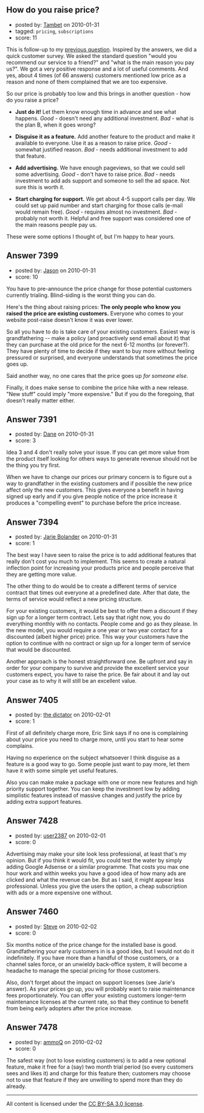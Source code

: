 ## How do you raise price?

- posted by: [Tambet](https://stackexchange.com/users/-1/788-tambet) on 2010-01-31
- tagged: `pricing`, `subscriptions`
- score: 11

This is follow-up to my [previous question][1]. Inspired by the answers, we did a quick customer survey. We asked the standard question "would you recommend our service to a friend?" and "what is the main reason you pay us?". We got a very positive response and a lot of useful comments. And yes, about 4 times (of 66 answers) customers mentioned low price as a reason and none of them complained that we are too expensive.

So our price is probably too low and this brings in another question - how do you raise a price? 

 * **Just do it!** Let them know enough time in advance and see what happens. *Good* - doesn't need any additional investment. *Bad* - what is the plan B, when it goes wrong?

 * **Disguise it as a feature.** Add another feature to the product and make it available to everyone. Use it as a reason to raise price. *Good* - somewhat justified reason. *Bad* - needs additional investment to add that feature.

 * **Add advertising.** We have enough pageviews, so that we could sell some advertising. *Good* - don't have to raise price. *Bad* - needs investment to add ads support and someone to sell the ad space. Not sure this is worth it.

 * **Start charging for support.** We get about 4-5 support calls per day. We could set up paid number and start charging for those calls (e-mail would remain free). *Good* - requires almost no investment. *Bad* - probably not worth it. Helpful and free support was considered one of the main reasons people pay us.

These were some options I thought of, but I'm happy to hear yours.

  [1]: http://answers.onstartups.com/questions/7198/what-to-do-with-a-startup-that-is-not-thriving-but-is-not-complete-failure-eith


## Answer 7399

- posted by: [Jason](https://stackexchange.com/users/-1/2-jason) on 2010-01-31
- score: 10

You have to pre-announce the price change for those potential customers currently trialing.  Blind-siding is the worst thing you can do.

Here's the thing about raising prices: **The only people who know you raised the price are existing customers.**  Everyone who comes to your website post-raise doesn't know it was ever lower.

So all you have to do is take care of your existing customers.  Easiest way is grandfathering -- make a policy (and proactively send email about it) that they can purchase at the old price for the next 6-12 months (or forever?).  They have plenty of time to decide if they want to buy more without feeling pressured or surprised, and everyone understands that sometimes the price goes up.

Said another way, no one cares that the price goes up *for someone else*.

Finally, it does make sense to combine the price hike with a new release.  "New stuff" could imply "more expensive."  But if you do the foregoing, that doesn't really matter either.


## Answer 7391

- posted by: [Dane](https://stackexchange.com/users/-1/1441-dane) on 2010-01-31
- score: 3

Idea 3 and 4 don't really solve your issue.  If you can get more value from the product itself looking for others ways to generate revenue should not be the thing you try first.

When we have to change our prices our primary concern is to figure out a way to grandfather in the existing customers and if possible the new price affect only the new customers.  This gives everyone a benefit in having signed up early and if you give people notice of the price increase it produces a "compelling event" to purchase before the price increase.


## Answer 7394

- posted by: [Jarie Bolander](https://stackexchange.com/users/-1/585-jarie-bolander) on 2010-01-31
- score: 1

The best way I have seen to raise the price is to add additional features that really don't cost you much to implement. This seems to create a natural inflection point for increasing your products price and people perceive that they are getting more value.

The other thing to do would be to create a different terms of service contract that times out everyone at a predefined date. After that date, the terms of service would reflect a new pricing structure.

For your existing customers, it would be best to offer them a discount if they sign up for a longer term contract. Lets say that right now, you do everything monthly with no contacts. People come and go as they please. In the new model, you would require a one year or two year contact for a discounted (albeit higher price) price. This way your customers have the option to continue with no contract or sign up for a longer term of service that would be discounted.

Another approach is the honest straightforward one. Be upfront and say in order for your company to survive and provide the excellent service your customers expect, you have to raise the price. Be fair about it and lay out your case as to why it will still be an excellent value.


## Answer 7405

- posted by: [the dictator](https://stackexchange.com/users/-1/473-the-dictator) on 2010-02-01
- score: 1

First of all definitely charge more, Eric Sink says if no one is complaining about your price you need to charge more, until you start to hear some complains.

Having no experience on the subject whatsoever I think disguise as a feature is a good way to go. Some people just want to pay more, let them have it with some simple yet useful features.

Also you can make make a package with one or more new features and high priority support together. You can keep the investment low by adding simplistic features instead of massive changes and justify the price by adding extra support features. 


## Answer 7428

- posted by: [user2387](https://stackexchange.com/users/-1/2387-user2387) on 2010-02-01
- score: 0

Advertising may make your site look less professional, at least that's my opinion. But if you think it would fit, you could test the water by simply adding Google Adsense or a similar programme. That costs you max one hour work and within weeks you have a good idea of how many ads are clicked and what the revenue can be.
But as I said, it might appear less professional. Unless you give the users the option, a cheap subscription with ads or a more expensive one without.


## Answer 7460

- posted by: [Steve](https://stackexchange.com/users/-1/2429-steve) on 2010-02-02
- score: 0

Six months notice of the price change for the installed base is good.  Grandfathering your early customers in is a good idea, but I would not do it indefinitely.  If you have more than a handful of those customers, or a channel sales force, or an unwieldy back-office system, it will become a headache to manage the special pricing for those customers.

Also, don't forget about the impact on support licenses (see Jarie's answer).  As your prices go up, you will probably want to raise maintenance fees proportionately.  You can offer your existing customers longer-term maintenance licenses at the current rate, so that they continue to benefit from being early adopters after the price increase.


## Answer 7478

- posted by: [ammoQ](https://stackexchange.com/users/-1/1685-ammoq) on 2010-02-02
- score: 0

The safest way (not to lose existing customers) is to add a new optional feature, make it free for a (say) two month trial period (so every customers sees and likes it) and charge for this feature then; customers may choose not to use that feature if they are unwilling to spend more than they do already.



---

All content is licensed under the [CC BY-SA 3.0 license](https://creativecommons.org/licenses/by-sa/3.0/).
